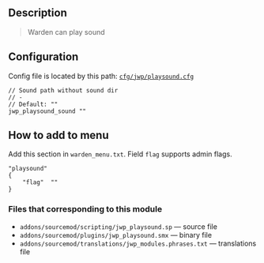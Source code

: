 ## Description
>Warden can play sound

## Configuration
Config file is located by this path:
[`cfg/jwp/playsound.cfg`](https://github.com/TiBarification/Jail-Warden-Pro/blob/master/cfg/jwp/playsound.cfg)
```
// Sound path without sound dir
// -
// Default: ""
jwp_playsound_sound ""
```

## How to add to menu
Add this section in `warden_menu.txt`. Field `flag` supports admin flags.
```
"playsound"
{
	"flag"	""
}
```

### Files that corresponding to this module
- `addons/sourcemod/scripting/jwp_playsound.sp` — source file
- `addons/sourcemod/plugins/jwp_playsound.smx` — binary file
- `addons/sourcemod/translations/jwp_modules.phrases.txt` — translations file